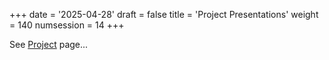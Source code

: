 +++
date = '2025-04-28'
draft = false
title = 'Project Presentations'
weight = 140
numsession = 14
+++

See [Project](/project/) page...

